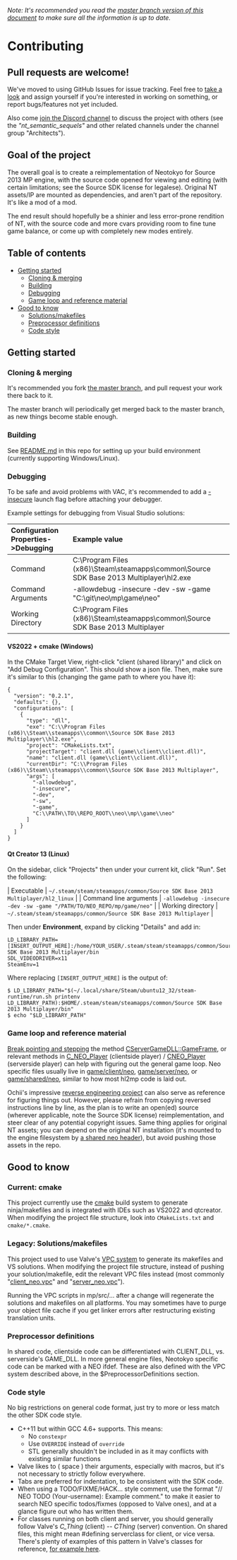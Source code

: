 *Note: It's recommended you read the [master branch version of this document](https://github.com/NeotokyoRebuild/neo/blob/master/CONTRIBUTING.md) to make sure all the information is up to date.*

# Contributing

## Pull requests are welcome!

We've moved to using GitHub Issues for issue tracking. Feel free to [take a look](https://github.com/NeotokyoRebuild/neo/issues) and assign yourself if you're interested in working on something, or report bugs/features not yet included.

Also come [join the Discord channel](https://steamcommunity.com/groups/ANPA/discussions/0/487876568238532577/) to discuss the project with others
(see the *"nt_semantic_sequels"* and other related channels under the channel group "Architects").

## Goal of the project
The overall goal is to create a reimplementation of Neotokyo for Source 2013 MP engine, with the source code opened for viewing and editing (with certain limitations; see the Source SDK license for legalese). Original NT assets/IP are mounted as dependencies, and aren't part of the repository. It's like a mod of a mod.

The end result should hopefully be a shinier and less error-prone rendition of NT, with the source code and more cvars providing room to fine tune game balance, or come up with completely new modes entirely.

## Table of contents
<!-- Generated with: https://github.com/jonschlinkert/markdown-toc -->
* [Getting started](#getting-started)
	+ [Cloning & merging](#cloning--merging)
    + [Building](#building)
    + [Debugging](#debugging)
    + [Game loop and reference material](#game-loop-and-reference-material)
* [Good to know](#good-to-know)
    + [Solutions/makefiles](#solutionsmakefiles)
    + [Preprocessor definitions](#preprocessor-definitions)
    + [Code style](#code-style)

## Getting started

### Cloning & merging

It's recommended you fork [the master branch](https://github.com/NeotokyoRebuild/neo/tree/master), and pull request your work there back to it.

The master branch will periodically get merged back to the master branch, as new things become stable enough.

### Building

See [README.md](README.md) in this repo for setting up your build environment (currently supporting Windows/Linux).

### Debugging
To be safe and avoid problems with VAC, it's recommended to add a [-insecure](https://developer.valvesoftware.com/wiki/Command_Line_Options) launch flag before attaching your debugger.

Example settings for debugging from Visual Studio solutions:

| Configuration Properties->Debugging | Example value |
| :---------------------------------- | :------------ |
| Command | C:\Program Files (x86)\Steam\steamapps\common\Source SDK Base 2013 Multiplayer\hl2.exe |
| Command Arguments | -allowdebug -insecure -dev -sw -game "C:\git\neo\mp\game\neo" |
| Working Directory | C:\Program Files (x86)\Steam\steamapps\common\Source SDK Base 2013 Multiplayer |

#### VS2022 + cmake (Windows)
In the CMake Target View, right-click "client (shared library)" and click on "Add Debug Configuration". This should show a json file. Then, make sure it's similar to this (changing the game path to where you have it):

```
{
  "version": "0.2.1",
  "defaults": {},
  "configurations": [
    {
      "type": "dll",
      "exe": "C:\\Program Files (x86)\\Steam\\steamapps\\common\\Source SDK Base 2013 Multiplayer\\hl2.exe",
      "project": "CMakeLists.txt",
      "projectTarget": "client.dll (game\\client\\client.dll)",
      "name": "client.dll (game\\client\\client.dll)",
      "currentDir": "C:\\Program Files (x86)\\Steam\\steamapps\\common\\Source SDK Base 2013 Multiplayer",
      "args": [
        "-allowdebug",
        "-insecure",
        "-dev",
        "-sw",
        "-game",
        "C:\\PATH\\TO\\REPO_ROOT\\neo\\mp\\game\\neo"
      ]
    }
  ]
}
```

#### Qt Creator 13 (Linux)
On the sidebar, click "Projects" then under your current kit, click "Run". Set the following:

| Executable | `~/.steam/steam/steamapps/common/Source SDK Base 2013 Multiplayer/hl2_linux` |
| Command line arguments | `-allowdebug -insecure -dev -sw -game "/PATH/TO/NEO_REPO/mp/game/neo"` |
| Working directory | `~/.steam/steam/steamapps/common/Source SDK Base 2013 Multiplayer` |

Then under **Environment**, expand by clicking "Details" and add in:
```
LD_LIBRARY_PATH=[INSERT_OUTPUT_HERE]:/home/YOUR_USER/.steam/steam/steamapps/common/Source SDK Base 2013 Multiplayer/bin
SDL_VIDEODRIVER=x11
SteamEnv=1
```

Where replacing `[INSERT_OUTPUT_HERE]` is the output of:
```
$ LD_LIBRARY_PATH="$(~/.local/share/Steam/ubuntu12_32/steam-runtime/run.sh printenv LD_LIBRARY_PATH):$HOME/.steam/steam/steamapps/common/Source SDK Base 2013 Multiplayer/bin"
$ echo "$LD_LIBRARY_PATH"
```

### Game loop and reference material

[Break pointing and stepping](https://developer.valvesoftware.com/wiki/Installing_and_Debugging_the_Source_Code) the method [CServerGameDLL::GameFrame](mp/src/game/server/gameinterface.cpp), or relevant methods in [C_NEO_Player](mp/src/game/client/neo/c_neo_player.h) (clientside player) / [CNEO_Player](mp/src/game/server/neo/neo_player.h) (serverside player) can help with figuring out the general game loop. Neo specific files usually live in [game/client/neo](mp/src/game/client/neo), [game/server/neo](mp/src/game/server/neo), or [game/shared/neo](mp/src/game/shared/neo), similar to how most hl2mp code is laid out.

Ochii's impressive [reverse engineering project](https://github.com/Ochii/neotokyo-re) can also serve as reference for figuring things out. However, please refrain from copying reversed instructions line by line, as the plan is to write an open(ed) source (wherever applicable, note the Source SDK license) reimplementation, and steer clear of any potential copyright issues. Same thing applies for original NT assets; you can depend on the original NT installation (it's mounted to the engine filesystem by [a shared neo header](mp/src/game/shared/neo/neo_mount_original.h)), but avoid pushing those assets in the repo.

## Good to know

### Current: cmake

This project currently use the [cmake](https://cmake.org/) build system to generate ninja/makefiles and is integrated with IDEs such as VS2022 and qtcreator. When modifying the project file structure, look into `CMakeLists.txt` and `cmake/*.cmake`.

### Legacy: Solutions/makefiles

This project used to use Valve's [VPC system](https://developer.valvesoftware.com/wiki/VPC) to generate its makefiles and VS solutions. When modifying the project file structure, instead of pushing your solution/makefile, edit the relevant VPC files instead (most commonly "[client_neo.vpc](mp/src/game/client/client_neo.vpc)" and "[server_neo.vpc](mp/src/game/server/server_neo.vpc)").

Running the VPC scripts in mp/src/... after a change will regenerate the solutions and makefiles on all platforms. You may sometimes have to purge your object file cache if you get linker errors after restructuring existing translation units.

### Preprocessor definitions
In shared code, clientside code can be differentiated with CLIENT_DLL, vs. serverside's GAME_DLL. In more general engine files, Neotokyo specific code can be marked with a NEO ifdef. These are also defined with the VPC system described above, in the $PreprocessorDefinitions section.

### Code style

No big restrictions on general code format, just try to more or less match the other SDK code style.

* C++11 but within GCC 4.6+ supports. This means:
    * No `constexpr`
    * Use `OVERRIDE` instead of `override`
    * STL generally shouldn't be included in as it may conflicts with existing similar functions
* Valve likes to ( space ) their arguments, especially with macros, but it's not necessary to strictly follow everywhere.
* Tabs are preferred for indentation, to be consistent with the SDK code.
* When using a TODO/FIXME/HACK... style comment, use the format "// NEO TODO (Your-username): Example comment." to make it easier to search NEO specific todos/fixmes (opposed to Valve ones), and at a glance figure out who has written them.
* For classes running on both client and server, you should generally follow Valve's <i>C_Thing</i> (client) -- <i>CThing</i> (server) convention. On shared files, this might mean #defining serverclass for client, or vice versa. There's plenty of examples of this pattern in Valve's classes for reference, [for example here](https://github.com/NeotokyoRebuild/neo/blob/f749c07a4701d285bbb463686d5a5a50c20b9528/mp/src/game/shared/hl2mp/weapon_357.cpp#L20).
